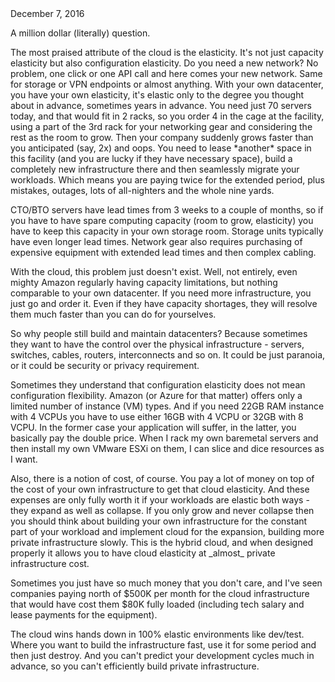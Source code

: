 <html>
<head><title>When Do I choose cloud and when datacenter?</title></head>
<body>
	<div class="entry-meta"><a class="entry-date published">December 7, 2016</a></div>

<p>A million dollar (literally) question.  

<p>The most praised attribute of the cloud is the elasticity. It's not just capacity elasticity but also configuration elasticity. Do you need a new network? No problem, one click or one API call and here comes your new network. Same for storage or VPN endpoints or almost anything. With your own datacenter, you have your own elasticity, it's elastic only to the degree you thought about in advance, sometimes years in advance. You need just 70 servers today, and that would fit in 2 racks, so you order 4 in the cage at the facility, using a part of the 3rd rack for your networking gear and considering the rest as the room to grow. Then your company suddenly grows faster than you anticipated (say, 2x) and oops. You need to lease *another* space in this facility (and you are lucky if they have necessary space), build a completely new infrastructure there and then seamlessly migrate your workloads. Which means you are paying twice for the extended period, plus mistakes, outages, lots of all-nighters and the whole nine yards.

<p>CTO/BTO servers have lead times from 3 weeks to a couple of months, so if you have to have spare computing capacity (room to grow, elasticity) you have to keep this capacity in your own storage room. Storage units typically have even longer lead times. Network gear also requires purchasing of expensive equipment with extended lead times and then complex cabling.

<p>With the cloud, this problem just doesn't exist. Well, not entirely, even mighty Amazon regularly having capacity limitations, but nothing comparable to your own datacenter. If you need more infrastructure, you just go and order it. Even if they have capacity shortages, they will resolve them much faster than you can do for yourselves. 

<p>So why people still build and maintain datacenters? Because sometimes they want to have the control over the physical infrastructure - servers, switches, cables, routers, interconnects and so on. It could be just paranoia, or it could be security or privacy requirement. 
<p>Sometimes they understand that configuration elasticity does not mean configuration flexibility. Amazon (or Azure for that matter) offers only a limited number of instance (VM) types. And if you need 22GB RAM instance with 4 VCPUs you have to use either 16GB with 4 VCPU or 32GB with 8 VCPU. In the former case your application will suffer, in the latter, you basically pay the double price. When I rack my own baremetal servers and then install my own VMware ESXi on them, I can slice and dice resources as I want. 

<p>Also, there is a notion of cost, of course. You pay a lot of money on top of the cost of your own infrastructure to get that cloud elasticity. And these expenses are only fully worth it if your workloads are elastic both ways - they expand as well as collapse. If you only grow and never collapse then you should think about building your own infrastructure for the constant part of your workload and implement cloud for the expansion, building more private infrastructure slowly. This is the hybrid cloud, and when designed properly it allows you to have cloud elasticity at _almost_ private infrastructure cost. 

<p>Sometimes you just have so much money that you don't care, and I've seen companies paying north of $500K per month for the cloud infrastructure that would have cost them $80K fully loaded (including tech salary and lease payments for the equipment).

<p>The cloud wins hands down in 100% elastic environments like dev/test. Where you want to build the infrastructure fast, use it for some period and then just destroy. And you can't predict your development cycles much in advance, so you can't efficiently build private infrastructure.
